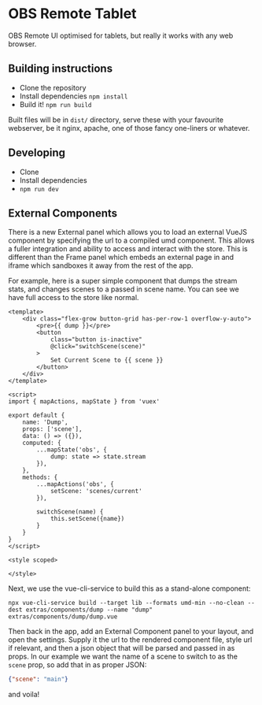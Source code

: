 # OBS Remote Tablet

OBS Remote UI optimised for tablets, but really it works with any web browser.

## Building instructions

* Clone the repository
* Install dependencies `npm install`
* Build it! `npm run build`

Built files will be in `dist/` directory, serve these with your favourite webserver, be it nginx, apache, one of those fancy one-liners or whatever.

## Developing

* Clone
* Install dependencies
* `npm run dev`


## External Components
There is a new External panel which allows you to load an external VueJS component by specifying the url to a compiled umd component. This allows a fuller integration and ability to access and interact with the store. This is different than the Frame panel which embeds an external page in and iframe which sandboxes it away from the rest of the app.

For example, here is a super simple component that dumps the stream stats, and changes scenes to a passed in scene name. You can see we have full access to the store like normal.

```vue
<template>
	<div class="flex-grow button-grid has-per-row-1 overflow-y-auto">
		<pre>{{ dump }}</pre>
		<button
			class="button is-inactive"
			@click="switchScene(scene)"
		>
			Set Current Scene to {{ scene }}
		</button>
	</div>
</template>

<script>
import { mapActions, mapState } from 'vuex'

export default {
	name: 'Dump',
	props: ['scene'],
	data: () => ({}),
	computed: {
		...mapState('obs', {
			dump: state => state.stream
		}),
	},
	methods: {
		...mapActions('obs', {
			setScene: 'scenes/current'
		}),

		switchScene(name) {
			this.setScene({name})
		}
	}
}
</script>

<style scoped>

</style>
```

Next, we use the vue-cli-service to build this as a stand-alone component:

```console
npx vue-cli-service build --target lib --formats umd-min --no-clean --dest extras/components/dump --name "dump" extras/components/dump/dump.vue
```

Then back in the app, add an External Component panel to your layout, and open the settings. Supply it the url to the rendered component file, style url if relevant, and then a json object that will be parsed and passed in as props. In our example we want the name of a scene to switch to as the `scene` prop, so add that in as proper JSON:

```json
{"scene": "main"}
```

and voila!
